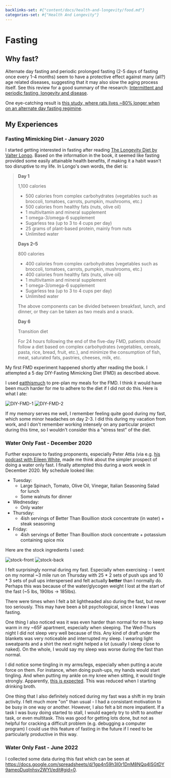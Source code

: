 ```yaml
---
backlinks-set: #{"content/docs/health-and-longevity/food.md"}
categories-set: #{"Health And Longevity"}
---
```

# Fasting

## Why fast?

Alternate day fasting and periodic prolonged fasting (2-5 days of fasting once
every 1-4 months) seem to have a protective effect against many (all?) age
related diseases, suggesting that it may also slow the aging process itself.
See this review for a good summary of the research: [Intermittent and periodic
fasting, longevity and
disease](https://www.nature.com/articles/s43587-020-00013-3).

One eye-catching result is [this study, where rats lives ~80% longer when on an
alternate day fasting regimine](https://pubmed.ncbi.nlm.nih.gov/7117847/).

## My Experiences

### Fasting Mimicking Diet - January 2020

I started getting interested in fasting after reading [The Longevity Diet by
Valter Longo](https://www.valterlongo.com/the-longevity-diet/).
Based on the information in the book, it seemed like fasting provided some
easily attainable health benefits, if making it a habit wasn't too disruptive to
my life.
In Longo's own words, the diet is:

> **Day 1**
> 
> 1,100 calories
> 
>  - 500 calories from complex carbohydrates (vegetables such as broccoli, tomatoes, carrots, pumpkin, mushrooms, etc.)
>  - 500 calories from healthy fats (nuts, olive oil)
>  - 1 multivitamin and mineral supplement
>  - 1 omega-3/omega-6 supplement
>  - Sugarless tea (up to 3 to 4 cups per day)
>  - 25 grams of plant-based protein, mainly from nuts
>  - Unlimited water
>
> **Days 2–5**
> 
> 800 calories
> 
>  - 400 calories from complex carbohydrates (vegetables such as broccoli, tomatoes, carrots, pumpkin, mushrooms, etc.)
>  - 400 calories from healthy fats (nuts, olive oil)
>  - 1 multivitamin and mineral supplement
>  - 1 omega-3/omega-6 supplement
>  - Sugarless tea (up to 3 to 4 cups per day)
>  - Unlimited water
>
> The above components can be divided between breakfast, lunch, and dinner, or they can be taken as two meals and a snack.
> 
> **Day 6**
> 
> Transition diet
> 
> For 24 hours following the end of the five-day FMD, patients should follow a
> diet based on complex carbohydrates (vegetables, cereals, pasta, rice, bread,
> fruit, etc.), and minimize the consumption of fish, meat, saturated fats,
> pastries, cheeses, milk, etc.

My first FMD experiment happened shortly after reading the book.
I attempted a 5 day DIY-Fasting Mimicking Diet (FMD) as described above.

I used [eatthismuch](https://www.eatthismuch.com/) to pre-plan my meals for the
FMD.  I think it would have been much harder for me to adhere to the diet if I
did not do this.  Here is what I ate:

![DIY-FMD-1](/docs/health-and-longevity/DIY-FMD-1.png)
![DIY-FMD-2](/docs/health-and-longevity/DIY-FMD-2.png)

If my memory serves me well, I remember feeling quite good during my fast,
which some minor headaches on day 2-3.  I did this during my vacation from
work, and I don't remember working intensely on any particular project during
this time, so I wouldn't consider this a "stress test" of the diet.


### Water Only Fast - December 2020

Further exposure to fasting proponents, especially Peter Attia (via e.g. [his
podcast with Eileen White](https://peterattiamd.com/eileenwhite/), made me
think about the simpler prospect of doing a water only fast.  I finally
attempted this during a work week in December 2020.  My schedule looked like:

 - Tuesday:
   - Large Spinach, Tomato, Olive Oil, Vinegar, Italian Seasoning Salad for lunch
   - Some walnuts for dinner
 - Wednesday:
   - Only water
 - Thursday:
   - 4ish servings of Better Than Bouillion stock concentrate (in water) +
     steak seasoning
 - Friday:
   - 4ish servings of Better Than Bouillion stock concentrate + potassium
     containing spice mix

Here are the stock ingredients I used:

![stock-front](/docs/health-and-longevity/stock-front.jpg)
![stock-back](/docs/health-and-longevity/stock-back.jpg)

I felt surprisingly normal during my fast.  Especially when exercising - I went
on my normal ~3 mile run on Thursday with 25 * 2 sets of push ups and 10 * 3
sets of pull ups interspersed and felt actually **better** than I normally do.
Perhaps this was because of the water/glycogen weight I lost at the start of
the fast (~5 lbs, 190lbs -> 185lbs).

There were times when I felt a bit lightheaded also during the fast, but never
too seriously.  This may have been a bit psychological, since I knew I was
fasting.

One thing I also noticed was it was even harder than normal for me to keep warm
in my ~65F apartment, especially when sleeping.  The Wed-Thurs night I did not
sleep very well because of this.  Any kind of draft under the blankets was very
noticeable and interrupted my sleep.  I wearing light sweatpants and a shirt
the next night helped a lot (usually I sleep close to naked).  On the whole, I
would say my sleep was worse during the fast than normal.

I did notice some tingling in my arms/legs, especially when putting a acute
force on them.  For instance, when doing push-ups, my hands would start
tingling.  And when putting my ankle on my knee when sitting, it would tingle
strongly.  Apparently, [this is
expected](https://www.theartofketo.com/tag/tingling-while-fasting/).  This was
reduced when I starting drinking broth.

One thing that I also definitely noticed during my fast was a shift in my
brain activity.  I felt much more "on" than usual - I had a consistant motivation
to be busy in one way or another.  However, I also felt a bit more impatient.
If a task I was busy doing started to stall, I would eagerly try to shift to
another task, or even multitask.  This was good for getting lots done, but not
as helpful for cracking a difficult problem (e.g. debugging a computer program)
I could use this feature of fasting in the future if I need to be particularly
productive in this way.

### Water Only Fast - June 2022

I collected some data during this fast which can be seen at
https://docs.google.com/spreadsheets/d/1gp4n59h3I0r1DnM8NQq4ISGtDY9ameoDuqInhsv2WYI/edit#gid=0.